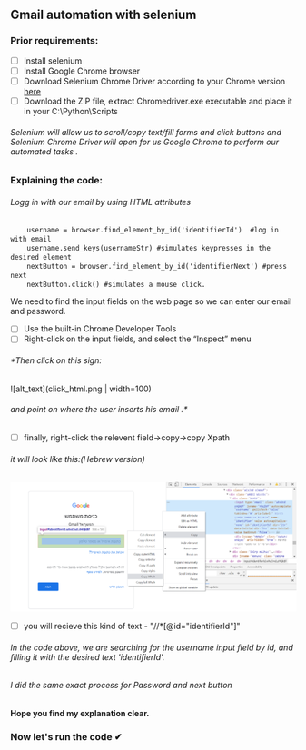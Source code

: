 ## Gmail automation with selenium


### Prior requirements:

- [ ] Install selenium
- [ ] Install Google Chrome browser
- [ ] Download Selenium Chrome Driver according to your Chrome version [here](https://sites.google.com/a/chromium.org/chromedriver/downloads)
- [ ] Download the ZIP file, extract Chromedriver.exe executable and place it in your C:\Python\Scripts

###### *Selenium will allow us to scroll/copy text/fill forms and click buttons and Selenium Chrome Driver will open for us Google Chrome to perform our automated tasks .*

### Explaining the code:
###### Logg in with our email by using HTML attributes 

```
    username = browser.find_element_by_id('identifierId')  #log in with email
    username.send_keys(usernameStr) #simulates keypresses in the desired element
    nextButton = browser.find_element_by_id('identifierNext') #press next
    nextButton.click() #simulates a mouse click.
```

We need to find the input fields on the web page so we can enter our email and password.

- [ ] Use the built-in Chrome Developer Tools
- [ ] Right-click on the input fields, and select the “Inspect” menu
###### *Then click on this sign:
![alt_text](click_html.png | width=100)
###### and point on where the user inserts his email .*

- [ ] finally, right-click the relevent field->copy->copy Xpath
###### *it will look like this:(Hebrew version)*
![alt_text](copy_Xpath_html.png)

-[ ] you will recieve this kind of text - "//*[@id="identifierId"]"
###### *In the code above, we are searching for the username input field by id, and filling it with the desired text 'identifierId'.*



###### I did the same exact process for Password and next button

#### Hope you find my explanation clear.
### Now let's run the code ✔



